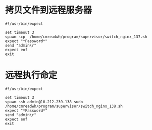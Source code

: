 # 拷贝文件到远程服务器

    #!/usr/bin/expect                   
    
    set timeout 3
    spawn scp  /home/cmreadwh/program/supervisor/switch_nginx_137.sh
    expect "*Password*"
    send "admin\r"
    expect eof  
    exit

# 远程执行命定

    #!/usr/bin/expect
    
    set timeout 3
    spawn ssh admin@10.212.239.138 sudo /home/cmreadwh/program/supervisor/switch_nginx_138.sh
    expect "*Password*"
    send "admin\r"
    expect eof  
    exit